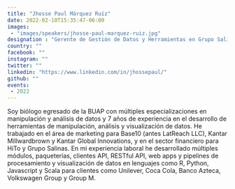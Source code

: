 ```yaml
---
title: "Jhosse Paul Márquez Ruíz"
date: 2022-02-10T15:35:47-06:00
images:
 - "images/speakers/jhosse-paul-marquez-ruiz.jpg"
designation : "Gerente de Gestión de Datos y Herramientas en Grupo Salinas"
country: ""
facebook: ""
instagram: ""
twitter: ""
linkedin: "https://www.linkedin.com/in/jhossepaul/"
github: ""
events:
 - 2022
---
```


Soy biólogo egresado de la BUAP con múltiples especializaciones en manipulación y análisis de datos y 7 años de experiencia en el desarrollo de herramientas de manipulación, análisis y visualización de datos. He trabajado en el área de marketing para Base10 (antes LatReach LLC), Kantar Millwardbrown y Kantar Global Innovations, y en el sector financiero para HiTo y Grupo Salinas. En mi experiencia laboral he desarrollado múltiples módulos, paqueterías, clientes API, RESTful API, web apps y pipelines de procesamiento y visualización de datos en lenguajes como R, Python, Javascript y Scala para clientes como Unilever, Coca Cola, Banco Azteca, Volkswagen Group y Group M.